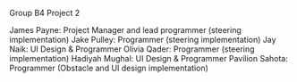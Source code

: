 Group B4 Project 2 

James Payne: Project Manager and lead programmer (steering implementation) 
Jake Pulley: Programmer (steering implementation)
Jay Naik: UI Design & Programmer
Olivia Qader: Programmer (steering implementation)
Hadiyah Mughal: UI Design & Programmer
Pavilion Sahota: Programmer (Obstacle and UI design implementation)
